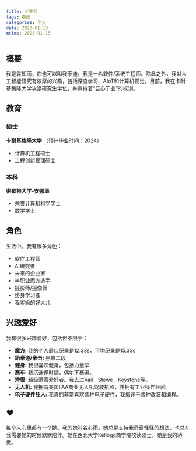 ```yaml
---
title: 关于我
tags: 泰迪
categories: 个人
date: 2023-01-13
mtime: 2023-01-15
---
```

## 概要
我是袁知雨，你也可以叫我泰迪。我是一名软件/系统工程师。除此之外，我对人工智能研究有浓厚的兴趣，包括深度学习、AIoT和计算机视觉。目前，我在卡耐基梅隆大学攻读研究生学位，并秉持着“吾心于业”的校训。

## 教育
### 硕士
**卡耐基梅隆大学** （预计毕业时间：2024）
- 计算机工程硕士
- 工程创新管理硕士

### 本科
**密歇根大学-安娜堡**
- 荣誉计算机科学学士
- 数学学士


## 角色
生活中，我有很多角色：
- 软件工程师
- AI研究者
- 未来的企业家
- 半职业魔方选手
- 摄影师/摄像师
- 终身学习者
- 我爹妈的好大儿

## 兴趣爱好
我有很多兴趣爱好，包括但不限于：
- **魔方:** 我的个人最佳纪录是12.33s，平均纪录是15.33s
- **跆拳道/拳击:** 黑带二段
- **健身:** 我很喜欢健身，包括力量举
- **赛车:** 我沉迷保时捷，偶尔下赛道。
- **滑雪:** 超级滑雪爱好者。我去过Vail，Stewe，Keystone等。
- **无人机:** 我拥有美国FAA商业无人机驾驶执照，并拥有工业操作经验。
- **电子硬件狂人:** 我真的非常喜欢各种电子硬件，我痴迷于各种改装和编程。

## ❤️
每个人心里都有一个她。我的她叫谷心雨。她总是支持我奇奇怪怪的想法，也总在我需要她的时候默默陪伴。她在西北大学Kellogg商学院攻读硕士，她是我的骄傲。
